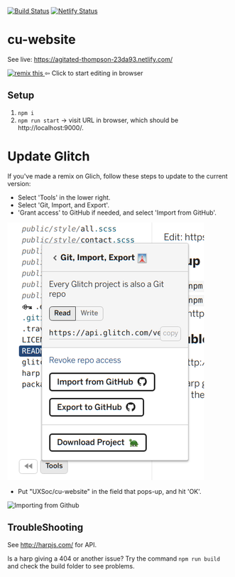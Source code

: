 [![Build Status](https://travis-ci.com/UXSoc/cu-website.svg?branch=master)](https://travis-ci.com/UXSoc/cu-website)
[![Netlify Status](https://api.netlify.com/api/v1/badges/01c7d049-1960-4a76-b414-71b38bce54c4/deploy-status)](https://app.netlify.com/sites/agitated-thompson-23da93/deploys)

# cu-website

See live: https://agitated-thompson-23da93.netlify.com/

<!-- Remix Button -->
<a href="https://glitch.com/edit/#!/remix/incandescent-shield">
  <img src="https://cdn.glitch.com/2bdfb3f8-05ef-4035-a06e-2043962a3a13%2Fremix%402x.png?1513093958726" alt="remix this" height="33">
</a> ⇦ Click to start editing in browser

## Setup

1. `npm i`
1. `npm run start` -> visit URL in browser, which should be http://localhost:9000/.


# Update Glitch

If you've made a remix on Glich, follow these steps to update to the current version:
    
- Select 'Tools' in the lower right. 
- Select 'Git, Import, and Export'. 
- 'Grant access' to GitHub if needed, and select 'Import from GitHub'.

![Importing from Github](documentation_images/gitimport.png)

- Put "UXSoc/cu-website" in the field that pops-up, and hit 'OK'.

![Importing from Github](documentation_images/gitimport2.png)


## TroubleShooting

See http://harpjs.com/ for API.

Is a harp giving a 404 or another issue? Try the command `npm run build` and check the build
folder to see problems.  
